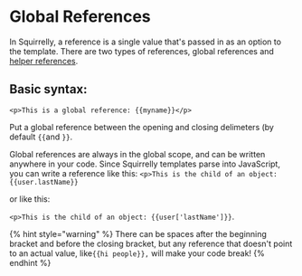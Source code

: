 # Global References

In Squirrelly, a reference is a single value that's passed in as an option to the template. There are two types of references, global references and [helper references](helper-references.md).

## Basic syntax:

```text
<p>This is a global reference: {{myname}}</p>
```

Put a global reference between the opening and closing delimeters \(by default `{{`and `}}`.

Global references are always in the global scope, and can be written anywhere in your code. Since Squirrelly templates parse into JavaScript, you can write a reference like this: `<p>This is the child of an object: {{user.lastName}}`

or like this:

`<p>This is the child of an object: {{user['lastName']}}`.

{% hint style="warning" %}
There can be spaces after the beginning bracket and before the closing bracket, but any reference that doesn't point to an actual value, like`{{hi people}},` will make your code break!
{% endhint %}

